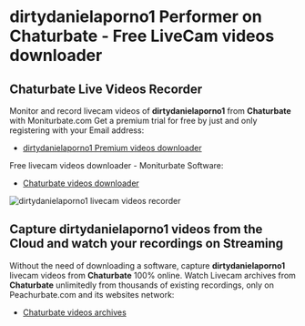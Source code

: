 # dirtydanielaporno1 Performer on Chaturbate - Free LiveCam videos downloader

## Chaturbate Live Videos Recorder

Monitor and record livecam videos of **dirtydanielaporno1** from **Chaturbate** with Moniturbate.com
Get a premium trial for free by just and only registering with your Email address:
* [dirtydanielaporno1 Premium videos downloader](https://moniturbate.com/request-demo-licence-key.html)

Free livecam videos downloader - Moniturbate Software:
* [Chaturbate videos downloader](https://moniturbate.com/moniturbate-download-software.html)

![dirtydanielaporno1 livecam videos recorder](https://peachurnet.com/templates/moniturbate-software.png)


## Capture dirtydanielaporno1 videos from the Cloud and watch your recordings on Streaming

Without the need of downloading a software, capture **dirtydanielaporno1** livecam videos from **Chaturbate** 100% online.
Watch Livecam archives from **Chaturbate** unlimitedly from thousands of existing recordings, only on Peachurbate.com and its websites network:
* [Chaturbate videos archives](https://peachurnet.com/)